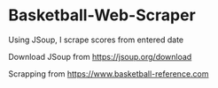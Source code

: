 # Basketball-Web-Scraper
Using JSoup, I scrape scores from entered date

Download JSoup from https://jsoup.org/download


Scrapping from https://www.basketball-reference.com
